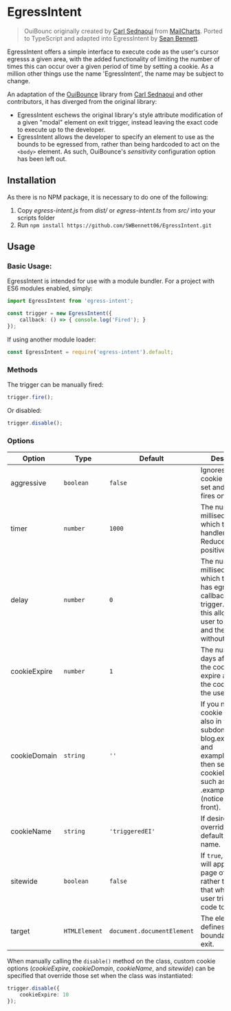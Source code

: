 # EgressIntent
> OuiBounc originally created by [Carl Sednaoui](http://carlsednaoui.com/about) from [MailCharts](http://www.mailcharts.com/). Ported to TypeScript and adapted into EgressIntent by [Sean Bennett](https://swbennett.com).

EgressIntent offers a simple interface to execute code as the user's cursor egresss a given area, with the added functionality of limiting the number of times this can occur over a given period of time by setting a cookie. As a million other things use the name 'EgressIntent', the name may be subject to change.

An adaptation of the [OuiBounce](https://github.com/carlsednaoui/ouibounce) library from [Carl Sednaoui](http://carlsednaoui.com/about) and other contributors, it has diverged from the original library:
* EgressIntent eschews the original library's style attribute modification of a given "modal" element on exit trigger, instead leaving the exact code to execute up to the developer.
* EgressIntent allows the developer to specify an element to use as the bounds to be egressed from, rather than being hardcoded to act on the `<body>` element. As such, OuiBounce's _sensitivity_ configuration option has been left out.

## Installation

As there is no NPM package, it is necessary to do one of the following:
1. Copy _egress-intent.js_ from _dist/_ or _egress-intent.ts_ from _src/_ into your scripts folder
2. Run `npm install https://github.com/SWBennett06/EgressIntent.git`

## Usage

### Basic Usage:
EgressIntent is intended for use with a module bundler. For a project with ES6 modules enabled, simply:
```ts
import EgressIntent from 'egress-intent';

const trigger = new EgressIntent({
    callback: () => { console.log('Fired'); }
});
```

If using another module loader:
```js
const EgressIntent = require('egress-intent').default;
```

### Methods
The trigger can be manually fired:
```ts
trigger.fire();
```

Or disabled:
```ts
trigger.disable();
```

### Options
| Option | Type | Default | Description |
| --- | --- | --- | --- |
| aggressive | `boolean` | `false` | Ignores whether a cookie has been set and always fires on exit. |
| timer | `number` | `1000` | The number of milliseconds after which to attach handlers. Reduces false positives. |
| delay | `number` | `0` | The number of milliseconds after which the user has egressed the callback should trigger. Setting this allows the user to briefly exit and then return without triggering. |
| cookieExpire | `number` | `1` | The number of days after which the cookie should expire and trigger the code again for the user. |
| cookieDomain | `string` | `''` | If you need a cookie to work also in your subdomain (like blog.example.com and example.com), then set a cookieDomain such as .example.com (notice the dot in front). |
| cookieName | `string` | `'triggeredEI'` | If desired, override the default cookie name. |
| sitewide | `boolean` | `false` | If `true`, the cookie will apply to every page of the site rather than only that which the user triggered the code to be fired. |
| target | `HTMLElement` | `document.documentElement` | The element that defines the boundaries of the exit. |

When manually calling the `disable()` method on the class, custom cookie options (_cookieExpire_, _cookieDomain_, _cookieName_, and _sitewide_) can be specified that override those set when the class was instantiated:

```ts
trigger.disable({
    cookieExpire: 10
});
```